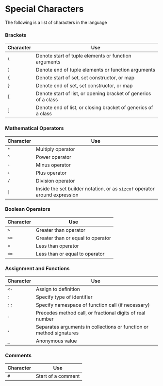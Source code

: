 # Special Characters

The following is a list of characters in the language

### Brackets
Character | Use
----------|-----
`(`       | Denote start of tuple elements or function arguments
`)`       | Denote end of tuple elements or function arguments
`{`       | Denote start of set, set constructor, or map
`}`       | Denote end of set, set constructor, or map
`[`       | Denote start of list, or opening bracket of generics of a class
`]`       | Denote end of list, or closing bracket of generics of a class

### Mathematical Operators
Character           | Use
--------------------|-----
`*`                 | Multiply operator
`^`                 | Power operator
`-`                 | Minus operator
`+`                 | Plus operator
`/`                 | Division operator
<code>&#124;</code> | Inside the set builder notation, or as `sizeof` operator around expression

### Boolean Operators
Character | Use
----------|-----
`>`       | Greater than operator
`>=`      | Greater than or equal to operator
`<`       | Less than operator
`<=`      | Less than or equal to operator

### Assignment and Functions
Character | Use
----------|-----
`<-`      | Assign to definition
`:`       | Specify type of identifier
`::`      | Specify namespace of function call (if necessary)
`.`       | Precedes method call, or fractional digits of real number
`,`       | Separates arguments in collections or function or method signatures
`_`       | Anonymous value

### Comments
Character | Use
----------|-----
`#`       | Start of a comment

